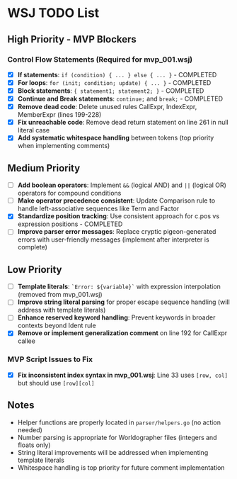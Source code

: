 # WSJ TODO List

## High Priority - MVP Blockers

### Control Flow Statements (Required for mvp_001.wsj)
- [x] **If statements**: `if (condition) { ... } else { ... }` - COMPLETED
- [x] **For loops**: `for (init; condition; update) { ... }` - COMPLETED
- [x] **Block statements**: `{ statement1; statement2; }` - COMPLETED
- [x] **Continue and Break statements**: `continue;` and `break;` - COMPLETED
- [x] **Remove dead code**: Delete unused rules CallExpr, IndexExpr, MemberExpr (lines 199-228)
- [x] **Fix unreachable code**: Remove dead return statement on line 261 in null literal case  
- [x] **Add systematic whitespace handling** between tokens (top priority when implementing comments)

## Medium Priority

- [ ] **Add boolean operators**: Implement `&&` (logical AND) and `||` (logical OR) operators for compound conditions
- [ ] **Make operator precedence consistent**: Update Comparison rule to handle left-associative sequences like Term and Factor
- [x] **Standardize position tracking**: Use consistent approach for c.pos vs expression positions - COMPLETED
- [ ] **Improve parser error messages**: Replace cryptic pigeon-generated errors with user-friendly messages (implement after interpreter is complete)

## Low Priority

- [ ] **Template literals**: `` `Error: ${variable}` `` with expression interpolation (removed from mvp_001.wsj)
- [ ] **Improve string literal parsing** for proper escape sequence handling (will address with template literals)
- [ ] **Enhance reserved keyword handling**: Prevent keywords in broader contexts beyond Ident rule
- [x] **Remove or implement generalization comment** on line 192 for CallExpr callee

### MVP Script Issues to Fix
- [x] **Fix inconsistent index syntax in mvp_001.wsj**: Line 33 uses `[row, col]` but should use `[row][col]`

## Notes

- Helper functions are properly located in `parser/helpers.go` (no action needed)
- Number parsing is appropriate for Worldographer files (integers and floats only)
- String literal improvements will be addressed when implementing template literals
- Whitespace handling is top priority for future comment implementation
